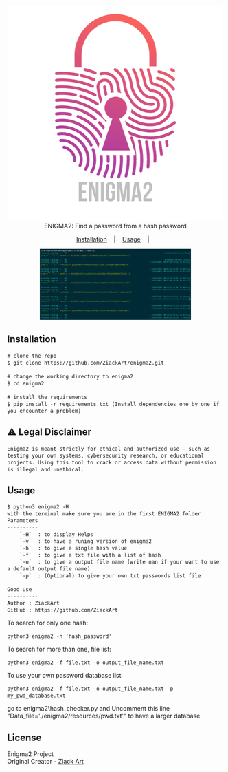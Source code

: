 <p align=center>
  <br>
   <img src="https://github.com/ZiackArt/enigma2/blob/main/enigma2/resources/enigma2.png"/></a>
  <br>
  <span>ENIGMA2: Find a password from a hash password</span>
  <br>
</p>

<p align="center">
  <a href="#installation">Installation</a>
  &nbsp;&nbsp;&nbsp;|&nbsp;&nbsp;&nbsp;
  <a href="#usage">Usage</a>
  &nbsp;&nbsp;&nbsp;|&nbsp;&nbsp;&nbsp;
</p>

<p align="center">
<img width="70%" height="70%" src="https://github.com/ZiackArt/enigma2/blob/main/enigma2/resources/test.png?raw=true"/>
</a>
</p>

## Installation

```console
# clone the repo
$ git clone https://github.com/ZiackArt/enigma2.git

# change the working directory to enigma2
$ cd enigma2

# install the requirements
$ pip install -r requirements.txt (Install dependencies one by one if you encounter a problem)
```

## ⚠️ Legal Disclaimer

```console
Enigma2 is meant strictly for ethical and authorized use — such as testing your own systems, cybersecurity research, or educational projects. Using this tool to crack or access data without permission is illegal and unethical.
```

## Usage

```console
$ python3 enigma2 -H
with the terminal make sure you are in the first ENIGMA2 folder
Parameters
----------
    `-H`  : to display Helps
    `-v`  : to have a runing version of enigma2
    `-h`  : to give a single hash value
    `-f`  : to give a txt file with a list of hash
    `-o`  : to give a output file name (write nan if your want to use a default output file name)
    `-p`  : (Optional) to give your own txt passwords list file

Good use
----------
Author : ZiackArt
GitHub : https://github.com/ZiackArt
```

To search for only one hash:

```
python3 enigma2 -h 'hash_password'
```

To search for more than one, file list:

```
python3 enigma2 -f file.txt -o output_file_name.txt
```

To use your own password database list

```
python3 enigma2 -f file.txt -o output_file_name.txt -p my_pwd_database.txt
```

go to enigma2\hash_checker.py and Uncomment this line "Data_file='./enigma2/resources/pwd.txt'" to have a larger database

## License

Enigma2 Project<br/>
Original Creator - [Ziack Art](https://github.com/ZiackArt)
